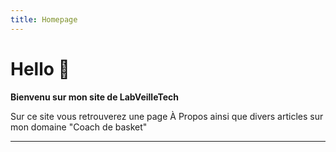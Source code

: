 ```yaml
---
title: Homepage
---
```


# Hello 👋

**Bienvenu sur mon site de LabVeilleTech**

Sur ce site vous retrouverez une page À Propos ainsi que divers articles sur mon domaine "Coach de basket"

<hr />
